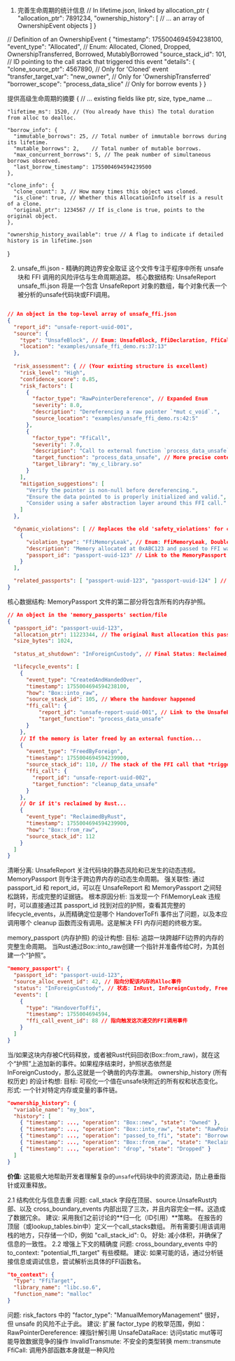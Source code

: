 1. 完善生命周期的统计信息
// In lifetime.json, linked by allocation_ptr
{
  "allocation_ptr": 7891234,
  "ownership_history": [
    // ... an array of OwnershipEvent objects
  ]
}

// Definition of an OwnershipEvent
{
  "timestamp": 1755004694594238100,
  "event_type": "Allocated", // Enum: Allocated, Cloned, Dropped, OwnershipTransferred, Borrowed, MutablyBorrowed
  "source_stack_id": 101,     // ID pointing to the call stack that triggered this event
  "details": {
    "clone_source_ptr": 4567890,     // Only for 'Cloned' event
    "transfer_target_var": "new_owner", // Only for 'OwnershipTransferred'
    "borrower_scope": "process_data_slice" // Only for borrow events
  }
}


提供高级生命周期的摘要
{
    // ... existing fields like ptr, size, type_name ...
    
    "lifetime_ms": 1520, // (You already have this) The total duration from alloc to dealloc.

    "borrow_info": {
      "immutable_borrows": 25, // Total number of immutable borrows during its lifetime.
      "mutable_borrows": 2,    // Total number of mutable borrows.
      "max_concurrent_borrows": 5, // The peak number of simultaneous borrows observed.
      "last_borrow_timestamp": 1755004694594239500
    },

    "clone_info": {
      "clone_count": 3, // How many times this object was cloned.
      "is_clone": true, // Whether this AllocationInfo itself is a result of a clone.
      "original_ptr": 1234567 // If is_clone is true, points to the original object.
    },
    
    "ownership_history_available": true // A flag to indicate if detailed history is in lifetime.json
}


2. unsafe_ffi.json - 精确的跨边界安全取证
这个文件专注于程序中所有 unsafe 块和 FFI 调用的风险评估与生命周期追踪。
核心数据结构: UnsafeReport
unsafe_ffi.json 将是一个包含 UnsafeReport 对象的数组，每个对象代表一个被分析的unsafe代码块或FFI调用。

```json

// An object in the top-level array of unsafe_ffi.json
{
  "report_id": "unsafe-report-uuid-001",
  "source": {
    "type": "UnsafeBlock", // Enum: UnsafeBlock, FfiDeclaration, FfiCallSite
    "location": "examples/unsafe_ffi_demo.rs:37:13"
  },
  
  "risk_assessment": { // (Your existing structure is excellent)
    "risk_level": "High",
    "confidence_score": 0.85,
    "risk_factors": [
      {
        "factor_type": "RawPointerDereference", // Expanded Enum
        "severity": 8.0,
        "description": "Dereferencing a raw pointer `*mut c_void`.",
        "source_location": "examples/unsafe_ffi_demo.rs:42:5"
      },
      {
        "factor_type": "FfiCall",
        "severity": 7.0,
        "description": "Call to external function `process_data_unsafe`.",
        "target_function": "process_data_unsafe", // More precise context
        "target_library": "my_c_library.so"
      }
    ],
    "mitigation_suggestions": [
      "Verify the pointer is non-null before dereferencing.",
      "Ensure the data pointed to is properly initialized and valid.",
      "Consider using a safer abstraction layer around this FFI call."
    ]
  },

  "dynamic_violations": [ // Replaces the old 'safety_violations' for clarity
    {
      "violation_type": "FfiMemoryLeak", // Enum: FfiMemoryLeak, DoubleFree, UseAfterFree
      "description": "Memory allocated at 0xABC123 and passed to FFI was not reclaimed.",
      "passport_id": "passport-uuid-123" // Link to the MemoryPassport
    }
  ],

  "related_passports": [ "passport-uuid-123", "passport-uuid-124" ] // All passports originating from this block
}
```

核心数据结构: MemoryPassport
文件的第二部分将包含所有的内存护照。

```json
// An object in the 'memory_passports' section/file
{
  "passport_id": "passport-uuid-123",
  "allocation_ptr": 11223344, // The original Rust allocation this passport tracks
  "size_bytes": 1024,
  
  "status_at_shutdown": "InForeignCustody", // Final Status: Reclaimed, FreedByForeign, InForeignCustody (Leaked)

  "lifecycle_events": [
    {
      "event_type": "CreatedAndHandedOver",
      "timestamp": 1755004694594238100,
      "how": "Box::into_raw",
      "source_stack_id": 105, // Where the handover happened
      "ffi_call": {
          "report_id": "unsafe-report-uuid-001", // Link to the UnsafeReport
          "target_function": "process_data_unsafe"
      }
    },
    // If the memory is later freed by an external function...
    {
      "event_type": "FreedByForeign",
      "timestamp": 1755004694594239900,
      "source_stack_id": 110, // The stack of the FFI call that *triggered* the free
      "ffi_call": {
        "report_id": "unsafe-report-uuid-002",
        "target_function": "cleanup_data_unsafe"
      }
    },
    // Or if it's reclaimed by Rust...
    {
      "event_type": "ReclaimedByRust",
      "timestamp": 1755004694594239900,
      "how": "Box::from_raw",
      "source_stack_id": 112
    }
  ]
}

```
清晰分离: UnsafeReport 关注代码块的静态风险和已发生的动态违规。MemoryPassport 则专注于跨边界内存的动态生命周期。
强关联性: 通过 passport_id 和 report_id，可以在 UnsafeReport 和 MemoryPassport 之间轻松跳转，形成完整的证据链。
根本原因分析: 当发现一个 FfiMemoryLeak 违规时，可以直接通过其 passport_id 找到对应的护照，查看其完整的 lifecycle_events，从而精确定位是哪个 HandoverToFfi 事件出了问题，以及本应调用哪个 cleanup 函数而没有调用。这是解决 FFI 内存问题的终极方案。


memory_passport (内存护照) 的设计构想:
目标: 追踪一块跨越FFI边界的内存的完整生命周期。
当Rust通过Box::into_raw创建一个指针并准备传给C时，为其创建一个“护照”。

```json
"memory_passport": {
  "passport_id": "passport-uuid-123",
  "source_alloc_event_id": 42, // 指向分配该内存的Alloc事件
  "status": "InForeignCustody", // 状态: InRust, InForeignCustody, FreedByForeign, ReclaimedByRust
  "events": [
    {
      "type": "HandoverToFfi",
      "timestamp": 1755004694594,
      "ffi_call_event_id": 88 // 指向触发这次递交的FFI调用事件
    }
  ]
}
```

当/如果这块内存被C代码释放，或者被Rust代码回收(Box::from_raw)，就在这个“护照”上追加新的事件。如果程序结束时，护照状态依然是InForeignCustody，那么这就是一个确凿的内存泄漏。
ownership_history (所有权历史) 的设计构想:
目标: 可视化一个值在unsafe块附近的所有权和状态变化。
形式: 一个针对特定内存或变量的事件链。

```json
"ownership_history": {
  "variable_name": "my_box",
  "history": [
    { "timestamp": ..., "operation": "Box::new", "state": "Owned" },
    { "timestamp": ..., "operation": "Box::into_raw", "state": "RawPointer" },
    { "timestamp": ..., "operation": "passed_to_ffi", "state": "BorrowedByFfi" },
    { "timestamp": ..., "operation": "Box::from_raw", "state": "ReclaimedOwned" },
    { "timestamp": ..., "operation": "drop", "state": "Dropped" }
  ]
}
```    

**价值:** 这能极大地帮助开发者理解复杂的`unsafe`代码块中的资源流动，防止悬垂指针或双重释放。


2.1 结构优化与信息去重
问题: call_stack 字段在顶层、source.UnsafeRust内部、以及 cross_boundary_events 内部出现了三次，并且内容完全一样。这造成了数据冗余。
建议: 采用我们之前讨论的**归一化（ID引用）**策略。
在报告的顶层（或lookup_tables.bin中）定义一个call_stacks数组。
所有需要引用该调用栈的地方，只存储一个ID，例如 "call_stack_id": 0。
好处: 减小体积，并确保了信息的一致性。
2.2 增强上下文的精确度
问题: cross_boundary_events 中的 to_context: "potential_ffi_target" 有些模糊。
建议: 如果可能的话，通过分析链接信息或调试信息，尝试解析出具体的FFI函数名。

```json
"to_context": {
  "type": "FfiTarget",
  "library_name": "libc.so.6",
  "function_name": "malloc"
}
```

问题: risk_factors 中的 "factor_type": "ManualMemoryManagement" 很好，但 unsafe 的风险不止于此。
建议: 扩展 factor_type 的枚举范围，例如：
RawPointerDereference: 裸指针解引用
UnsafeDataRace: 访问static mut等可能导致数据竞争的操作
InvalidTransmute: 不安全的类型转换 mem::transmute
FfiCall: 调用外部函数本身就是一种风险


